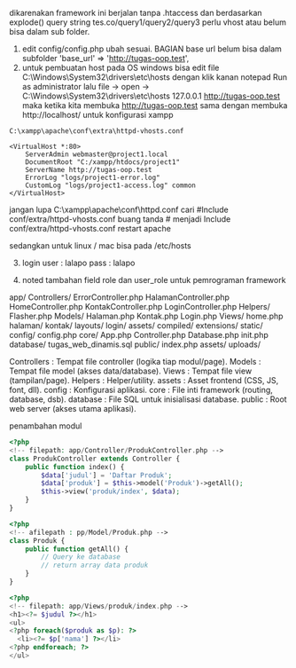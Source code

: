 dikarenakan framework ini berjalan tanpa .htaccess dan berdasarkan explode() query string
tes.co/query1/query2/query3
perlu vhost atau belum bisa dalam sub folder.

1. edit config/config.php
ubah sesuai.
BAGIAN base url belum bisa dalam subfolder
'base_url' => 'http://tugas-oop.test', 
2. untuk pembuatan host pada OS windows bisa edit file C:\Windows\System32\drivers\etc\hosts
  dengan klik kanan  notepad Run as administrator
  lalu file -> open -> C:\Windows\System32\drivers\etc\hosts
  127.0.0.1  http://tugas-oop.test
  maka ketika kita membuka http://tugas-oop.test sama dengan membuka http://localhost/
untuk konfigurasi xampp 

```C:\xampp\apache\conf\extra\httpd-vhosts.conf```
```
<VirtualHost *:80>
    ServerAdmin webmaster@project1.local
    DocumentRoot "C:/xampp/htdocs/project1"
    ServerName http://tugas-oop.test
    ErrorLog "logs/project1-error.log"
    CustomLog "logs/project1-access.log" common
</VirtualHost>
```

jangan lupa C:\xampp\apache\conf\httpd.conf
cari 
#Include conf/extra/httpd-vhosts.conf
buang tanda # menjadi
Include conf/extra/httpd-vhosts.conf
restart apache

sedangkan untuk linux / mac bisa pada /etc/hosts

3. login
user : lalapo
pass : lalapo

4. noted tambahan
field role dan user_role untuk pemrograman framework


app/
  Controllers/
    ErrorController.php
    HalamanController.php
    HomeController.php
    KontakController.php
    LoginController.php
  Helpers/
    Flasher.php
  Models/
    Halaman.php
    Kontak.php
    Login.php
  Views/
    home.php
    halaman/
    kontak/
    layouts/
    login/
assets/
  compiled/
  extensions/
  static/
config/
  config.php
core/
  App.php
  Controller.php
  Database.php
  init.php
database/
  tugas_web_dinamis.sql
public/
  index.php
  assets/
  uploads/


Controllers : Tempat file controller (logika tiap modul/page).
Models : Tempat file model (akses data/database).
Views : Tempat file view (tampilan/page).
Helpers : Helper/utility.
assets : Asset frontend (CSS, JS, font, dll).
config : Konfigurasi aplikasi.
core : File inti framework (routing, database, dsb).
database : File SQL untuk inisialisasi database.
public : Root web server (akses utama aplikasi).

penambahan modul
```php
<?php
<!-- filepath: app/Controller/ProdukController.php -->
class ProdukController extends Controller {
    public function index() {
        $data['judul'] = 'Daftar Produk';
        $data['produk'] = $this->model('Produk')->getAll();
        $this->view('produk/index', $data);
    }
}
```
```php
<?php
<!-- afilepath : pp/Model/Produk.php -->
class Produk {
    public function getAll() {
        // Query ke database
        // return array data produk
    }
}
```
```php
<?php
<!-- filepath: app/Views/produk/index.php -->
<h1><?= $judul ?></h1>
<ul>
<?php foreach($produk as $p): ?>
  <li><?= $p['nama'] ?></li>
<?php endforeach; ?>
</ul>
```

